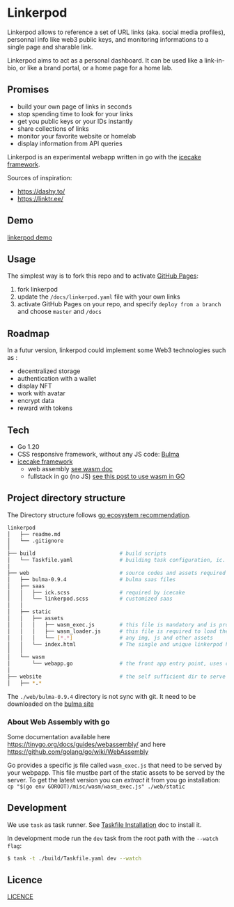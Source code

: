 # Linkerpod

Linkerpod allows to reference a set of URL links (aka. social media profiles), personnal info like web3 public keys, and monitoring informations to a single page and sharable link.

Linkerpod aims to act as a personal dashboard. It can be used like a link-in-bio, or like a brand portal, or a home page for a home lab.

## Promises

- build your own page of links in seconds
- stop spending time to look for your links
- get you public keys or your IDs instantly
- share collections of links
- monitor your favorite website or homelab
- display information from API queries

Linkerpod is an experimental webapp written in go with the [icecake framework](icecake.dev).

Sources of inspiration: 
- https://dashy.to/
- https://linktr.ee/

## Demo

[linkerpod demo]()

## Usage

The simplest way is to fork this repo and to activate [GitHub Pages](https://pages.github.com/):

1. fork linkerpod 
1. update the `/docs/linkerpod.yaml` file with your own links
1. activate GitHub Pages on your repo, and specify `deploy from a branch` and choose `master` and `/docs`

## Roadmap

In a futur version, linkerpod could implement some Web3 technologies such as :
- decentralized storage
- authentication with a wallet
- display NFT
- work with avatar
- encrypt data
- reward with tokens

## Tech

- Go 1.20
- CSS responsive framework, without any JS code: [Bulma](https://bulma.io/)
- [icecake framework](icecake.dev)
    - web assembly [see wasm doc](https://developer.mozilla.org/fr/docs/WebAssembly)
    - fullstack in go (no JS) [see this post to use wasm in GO](https://tutorialedge.net/golang/writing-frontend-web-framework-webassembly-go/)

## Project directory structure

The Directory structure follows [go ecosystem recommendation](https://github.com/golang-standards/project-layout).

```bash
linkerpod
│   ├── readme.md
│   └── .gitignore
│
├── build                           # build scripts
│   └── Taskfile.yaml               # building task configuration, ic. autobuild the front
│
├── web                             # source codes and assets required by the front
│   ├── bulma-0.9.4                 # bulma saas files
│   ├── saas
│   │   ├── ick.scss                # required by icecake
│   │   └── linkerpod.scss          # customized saas
│   │
│   ├── static
│   │   ├── assets
│   │   │   ├── wasm_exec.js        # this file is mandatory and is provided by the go compiler
│   │   │   ├── wasm_loader.js      # this file is required to load the wasm code
│   │   │   └── [*.*]               # any img, js and other assets
│   │   └── index.html              # The single and unique linkerpod html file
│   │
│   └── wasm
│       └── webapp.go               # the front app entry point, uses components
│
├── website                         # the self sufficient dir to serve the app in production, built with prod tasks (see Taskfile.yaml)
│   ├── *.*

```

The `./web/bulma-0.9.4` directory is not sync with git. It need to be downloaded on the [bulma site](https://bulma.io/documentation/customize/with-sass-cli/)


### About Web Assembly with go

Some documentation available here https://tinygo.org/docs/guides/webassembly/ and here https://github.com/golang/go/wiki/WebAssembly

Go provides a specific js file called `wasm_exec.js` that need to be served by your webpapp. This file mustbe part of the static assets to be served by the server. To get the latest version you can _extract_ it from you go installation: `cp "$(go env GOROOT)/misc/wasm/wasm_exec.js" ./web/static`

## Development

We use ``task`` as task runner. See [Taskfile Installation](https://taskfile.dev/installation/) doc to install it.

In development mode run the `dev` task from the root path with the `--watch flag`:

```bash
$ task -t ./build/Taskfile.yaml dev --watch
```

## Licence

[LICENCE](LICENCE)
 